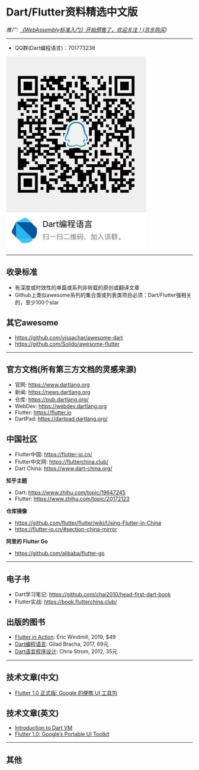 # Dart/Flutter资料精选中文版

*推广: [《WebAssembly标准入门》开始预售了，欢迎关注！](https://www.epubit.com/book/detail/40619)([京东购买](https://item.jd.com/12499372.html))*

----

- QQ群(Dart编程语言)：701773238

![](qq-qun-dart.jpg)

----

## 收录标准

- 有深度或时效性的单篇或系列非转载的原创或翻译文章
- Github上类似awesome系列的集合类或列表类项目必须：Dart/Flutter强相关的，至少100个star

## 其它awesome

- https://github.com/yissachar/awesome-dart
- https://github.com/Solido/awesome-flutter

----

## 官方文档(所有第三方文档的灵感来源)

- 官网: https://www.dartlang.org
- 新闻: https://news.dartlang.org
- 仓库: https://pub.dartlang.org/
- WebDev: https://webdev.dartlang.org
- Flutter: https://flutter.io
- DartPad: https://dartpad.dartlang.org/

## 中国社区

- Flutter中国: https://flutter-io.cn/
- Flutter中文网: https://flutterchina.club/
- Dart China: https://www.dart-china.org/

**知乎主题**

- Dart: https://www.zhihu.com/topic/19647245
- Flutter: https://www.zhihu.com/topic/20172123

**仓库镜像**

- https://github.com/flutter/flutter/wiki/Using-Flutter-in-China
- https://flutter-io.cn/#section-china-mirror

**阿里的 Flutter Go**

- https://github.com/alibaba/flutter-go

----

## 电子书

- Dart学习笔记: https://github.com/chai2010/head-first-dart-book
- Flutter实战: https://book.flutterchina.club/

## 出版的图书

- [Flutter in Action](https://www.manning.com/books/flutter-in-action): Eric Windmill, 2019, $49
- [Dart编程语言](http://product.china-pub.com/6027729): Gilad Bracha, 2017, 69元
- [Dart语言程序设计](http://product.china-pub.com/3021756): Chris Strom, 2012, 35元

-----

## 技术文章(中文)

- [Flutter 1.0 正式版: Google 的便携 UI 工具包](https://mp.weixin.qq.com/s/hCIN42OMmmc6HkOveegwWQ)


## 技术文章(英文)

- [Introduction to Dart VM](https://mrale.ph/dartvm/)
- [Flutter 1.0: Google’s Portable UI Toolkit](https://developers.googleblog.com/2018/12/flutter-10-googles-portable-ui-toolkit.html)


-----

## 其他
